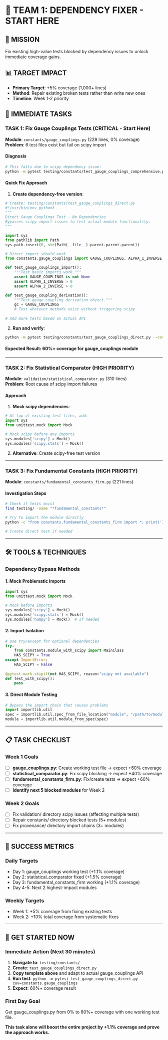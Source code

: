 # 🔧 TEAM 1: DEPENDENCY FIXER - START HERE

## 🎯 **MISSION**
Fix existing high-value tests blocked by dependency issues to unlock immediate coverage gains.

## 📊 **TARGET IMPACT**
- **Primary Target**: +5% coverage (1,000+ lines)
- **Method**: Repair existing broken tests rather than write new ones
- **Timeline**: Week 1-2 priority

## 🚨 **IMMEDIATE TASKS**

### **TASK 1: Fix Gauge Couplings Tests** (CRITICAL - Start Here)
**Module**: `constants/gauge_couplings.py` (229 lines, 0% coverage)  
**Problem**: 6 test files exist but fail on scipy import

#### **Diagnosis**
```bash
# This fails due to scipy dependency issue:
python -m pytest testing/constants/test_gauge_couplings_comprehensive.py -v
```

#### **Quick Fix Approach**
1. **Create dependency-free version**:
```python
# Create: testing/constants/test_gauge_couplings_direct.py
#!/usr/bin/env python3
"""
Direct Gauge Couplings Test - No Dependencies
Bypasses scipy import issues to test actual module functionality.
"""

import sys
from pathlib import Path
sys.path.insert(0, str(Path(__file__).parent.parent.parent))

# Direct import should work
from constants.gauge_couplings import GAUGE_COUPLINGS, ALPHA_1_INVERSE, ALPHA_2_INVERSE

def test_gauge_couplings_import():
    """Test basic imports work."""
    assert GAUGE_COUPLINGS is not None
    assert ALPHA_1_INVERSE > 0
    assert ALPHA_2_INVERSE > 0

def test_gauge_coupling_derivation():
    """Test gauge coupling derivation object."""
    gc = GAUGE_COUPLINGS
    # Test whatever methods exist without triggering scipy
    
# Add more tests based on actual API
```

2. **Run and verify**:
```bash
python -m pytest testing/constants/test_gauge_couplings_direct.py --cov=constants.gauge_couplings
```

#### **Expected Result**: 60%+ coverage for gauge_couplings module

---

### **TASK 2: Fix Statistical Comparator** (HIGH PRIORITY)
**Module**: `validation/statistical_comparator.py` (310 lines)  
**Problem**: Root cause of scipy import failures

#### **Approach**
1. **Mock scipy dependencies**:
```python
# At top of existing test files, add:
import sys
from unittest.mock import Mock

# Mock scipy before any imports
sys.modules['scipy'] = Mock()
sys.modules['scipy.stats'] = Mock()
```

2. **Alternative**: Create scipy-free test version

---

### **TASK 3: Fix Fundamental Constants** (HIGH PRIORITY)  
**Module**: `constants/fundamental_constants_firm.py` (221 lines)

#### **Investigation Steps**
```bash
# Check if tests exist
find testing/ -name "*fundamental_constants*"

# Try to import the module directly
python -c "from constants.fundamental_constants_firm import *; print('Import successful')"

# Create direct test if needed
```

---

## 🛠️ **TOOLS & TECHNIQUES**

### **Dependency Bypass Methods**

#### **1. Mock Problematic Imports**
```python
import sys
from unittest.mock import Mock

# Mock before imports
sys.modules['scipy'] = Mock()
sys.modules['scipy.stats'] = Mock()
sys.modules['numpy'] = Mock()  # If needed
```

#### **2. Import Isolation**  
```python
# Use try/except for optional dependencies
try:
    from constants.module_with_scipy import MainClass
    HAS_SCIPY = True
except ImportError:
    HAS_SCIPY = False
    
@pytest.mark.skipif(not HAS_SCIPY, reason="scipy not available")
def test_with_scipy():
    pass
```

#### **3. Direct Module Testing**
```python
# Bypass the import chain that causes problems
import importlib.util
spec = importlib.util.spec_from_file_location("module", "/path/to/module.py")
module = importlib.util.module_from_spec(spec)
```

---

## 📋 **TASK CHECKLIST**

### **Week 1 Goals**
- [ ] **gauge_couplings.py**: Create working test file → expect +60% coverage
- [ ] **statistical_comparator.py**: Fix scipy blocking → expect +40% coverage  
- [ ] **fundamental_constants_firm.py**: Fix/create tests → expect +60% coverage
- [ ] **Identify next 5 blocked modules** for Week 2

### **Week 2 Goals**  
- [ ] Fix validation/ directory scipy issues (affecting multiple tests)
- [ ] Repair constants/ directory blocked tests (5+ modules)
- [ ] Fix provenance/ directory import chains (3+ modules)

---

## 🎯 **SUCCESS METRICS**

### **Daily Targets**
- Day 1: gauge_couplings working test (+1.1% coverage)
- Day 2: statistical_comparator fixed (+1.5% coverage)  
- Day 3: fundamental_constants_firm working (+1.1% coverage)
- Day 4-5: Next 2 highest-impact modules

### **Weekly Targets**
- Week 1: +5% coverage from fixing existing tests
- Week 2: +10% total coverage from systematic fixes

---

## 🚀 **GET STARTED NOW**

### **Immediate Action** (Next 30 minutes)
1. **Navigate to**: `testing/constants/`
2. **Create**: `test_gauge_couplings_direct.py` 
3. **Copy template above** and adapt to actual gauge_couplings API
4. **Run test**: `python -m pytest test_gauge_couplings_direct.py --cov=constants.gauge_couplings`
5. **Expect**: 60%+ coverage result

### **First Day Goal**
Get gauge_couplings.py from 0% to 60%+ coverage with one working test file.

**This task alone will boost the entire project by +1.1% coverage and prove the approach works.**
